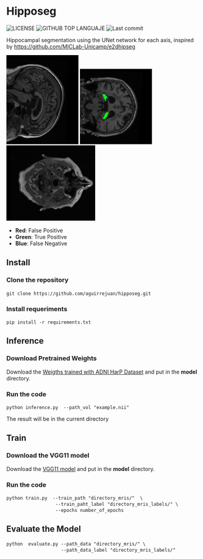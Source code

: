 # Hipposeg


![LICENSE](https://img.shields.io/github/license/aguirrejuan/hipposeg)
![GITHUB TOP LANGUAJE](https://img.shields.io/github/languages/top/aguirrejuan/hipposeg)
![Last commit](https://img.shields.io/github/last-commit/aguirrejuan/hipposeg)


Hippocampal segmentation using the  UNet network for each axis, inspired by  https://github.com/MICLab-Unicamp/e2dhipseg

![sagital](./images/sagital.gif) ![sagital](./images/coronal.gif)  ![sagital](./images/axial.gif)  

* **Red**:   False Positive
* **Green**: True Positive
* **Blue**:  False Negative

## Install 

### Clone the repository 

```shell
git clone https://github.com/aguirrejuan/hipposeg.git
```

### Install requeriments 

```shell
pip install -r requirements.txt
```

## Inference 
### Download Pretrained Weights
Download the [Weigths trained with ADNI HarP Dataset](https://drive.google.com/file/d/1uxaYZg8ZD1hFV9ehakp2cL6bSEaaE84T/view?usp=sharing) and put in the **model** directory.

### Run the code 

```shell
python inference.py  --path_vol "example.nii"
```
The result will be in the current directory

## Train
### Download the VGG11 model
Download the [VGG11 model](https://drive.google.com/file/d/1ViequMKQl_wmriy_pFOIynRj0j_pW-pJ/view?usp=sharing) and put in the **model** directory.

### Run the code 

```shell
python train.py  --train_path "directory_mris/"  \
                  --train_paht_label "directory_mris_labels/" \
                  --epochs number_of_epochs 
```

## Evaluate the Model

```shell
python  evaluate.py --path_data "directory_mris/" \
                    --path_data_label "directory_mris_labels/"
```


